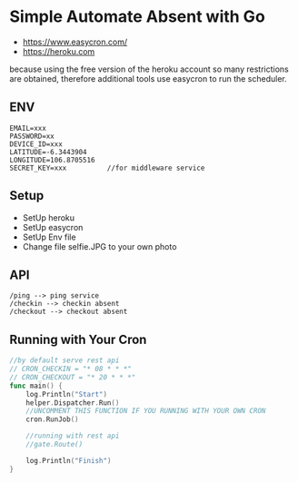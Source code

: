 # Simple Automate Absent with Go

* https://www.easycron.com/
* https://heroku.com

<p>because using the free version of the heroku account so many restrictions are obtained, therefore additional tools use easycron to run the scheduler.</p>

## ENV
```
EMAIL=xxx
PASSWORD=xx
DEVICE_ID=xxx
LATITUDE=-6.3443904
LONGITUDE=106.8705516
SECRET_KEY=xxx          //for middleware service 
```

## Setup
* SetUp heroku 
* SetUp easycron
* SetUp Env file
* Change file selfie.JPG to your own photo

## API
```
/ping --> ping service
/checkin --> checkin absent
/checkout --> checkout absent
```

## Running with Your Cron
```go
//by default serve rest api
// CRON_CHECKIN = "* 08 * * *"
// CRON_CHECKOUT = "* 20 * * *"
func main() {
	log.Println("Start")
	helper.Dispatcher.Run()
	//UNCOMMENT THIS FUNCTION IF YOU RUNNING WITH YOUR OWN CRON
	cron.RunJob()

	//running with rest api
	//gate.Route()

	log.Println("Finish")
}
```
